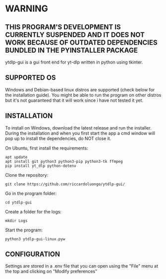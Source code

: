 # WARNING
THIS PROGRAM'S DEVELOPMENT IS CURRENTLY SUSPENDED AND IT DOES NOT WORK BECAUSE OF OUTDATED DEPENDENCIES BUNDLED IN THE PYINSTALLER PACKAGE
-----------------------------------------------------------
ytdlp-gui is a gui front end for yt-dlp written in python using tkinter.

<h2>SUPPORTED OS</h2>

Windows and Debian-based linux distros are supported (check below for the installation guide).
You might be able to run the program on other distros but it's not guaranteed that it will work since i have not tested it yet.

<h2>INSTALLATION</h2>

To install on Windows, download the latest release and run the installer.
During the installation and when you first start the app a cmd window will pop up to install the dependencies, do NOT close it.

On Ubuntu, first install the requirements:
```
apt update
apt install git python3 python3-pip python3-tk ffmpeg
pip install yt_dlp python-dotenv
```
Clone the repository:
```
git clone https://github.com/riccardoluongo/ytdlp-gui/
```
Go in the program folder:
```
cd ytdlp-gui
```
Create a folder for the logs:
```
mkdir Logs
```
Start the program:
```
python3 ytdlp-gui-linux.pyw
```

<h2>CONFIGURATION</h2>

Settings are stored in a .env file that you can open using the "File" menu at the top and clicking on "Modify preferences"
